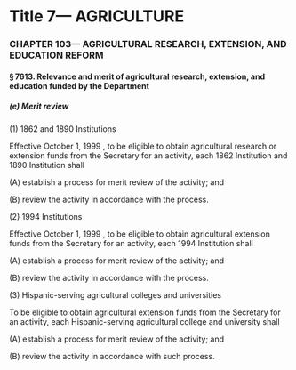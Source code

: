 
# Title 7— AGRICULTURE
### CHAPTER 103— AGRICULTURAL RESEARCH, EXTENSION, AND EDUCATION REFORM
#### § 7613. Relevance and merit of agricultural research, extension, and education funded by the Department
##### (e) Merit review

(1) 1862 and 1890 Institutions

Effective October 1, 1999 , to be eligible to obtain agricultural research or extension funds from the Secretary for an activity, each 1862 Institution and 1890 Institution shall

(A) establish a process for merit review of the activity; and

(B) review the activity in accordance with the process.

(2) 1994 Institutions

Effective October 1, 1999 , to be eligible to obtain agricultural extension funds from the Secretary for an activity, each 1994 Institution shall

(A) establish a process for merit review of the activity; and

(B) review the activity in accordance with the process.

(3) Hispanic-serving agricultural colleges and universities

To be eligible to obtain agricultural extension funds from the Secretary for an activity, each Hispanic-serving agricultural college and university shall

(A) establish a process for merit review of the activity; and

(B) review the activity in accordance with such process.
